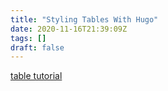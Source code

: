 ```yaml
---
title: "Styling Tables With Hugo"
date: 2020-11-16T21:39:09Z
tags: []
draft: false
---
```

[table tutorial](https://willschenk.com/articles/2020/styling_tables_with_hugo/)